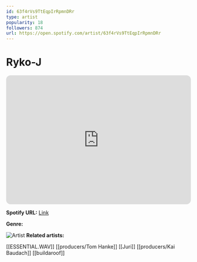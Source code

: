 ```yaml
---
id: 63f4rVs9TtEqpIrRpmnDRr
type: artist
popularity: 18
followers: 874
url: https://open.spotify.com/artist/63f4rVs9TtEqpIrRpmnDRr
---
```

# Ryko-J

<iframe style="border-radius:12px" src="https://open.spotify.com/embed/artist/63f4rVs9TtEqpIrRpmnDRr" width="100%" height="352" frameBorder="0" allowfullscreen="" allow="autoplay; clipboard-write; encrypted-media; fullscreen; picture-in-picture" loading="lazy"></iframe>

**Spotify URL:** [Link](https://open.spotify.com/artist/63f4rVs9TtEqpIrRpmnDRr)

**Genre:** 

![Artist](https://i.scdn.co/image/ab6761610000e5eb5f14408d3de740d64f7aa844)
**Related artists:**

[[ESSENTIAL.WAV]]
[[producers/Tom Hanke]]
[[Juri]]
[[producers/Kai Baudach]]
[[buildaroof]]
